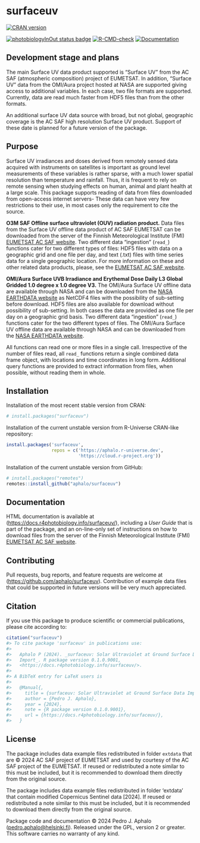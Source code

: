 
# surfaceuv

<!-- badges: start -->

[![CRAN
version](https://www.r-pkg.org/badges/version-last-release/surfaceuv)](https://cran.r-project.org/package=surfaceuv)
<!-- [![cran checks](https://badges.cranchecks.info/worst/surfaceuv.svg)](https://cran.r-project.org/web/checks/check_results_surfaceuv.html) -->
[![photobiologyInOut status
badge](https://aphalo.r-universe.dev/badges/surfaceuv)](https://aphalo.r-universe.dev/surfaceuv)
[![R-CMD-check](https://github.com/aphalo/surfaceuv/actions/workflows/R-CMD-check.yaml/badge.svg)](https://github.com/aphalo/surfaceuv/actions/workflows/R-CMD-check.yaml)
[![Documentation](https://img.shields.io/badge/documentation-surfaceuv-informational.svg)](https://docs.r4photobiology.info/surfaceuv/)
<!-- badges: end -->
<!-- [![doi](https://img.shields.io/badge/doi-10.32614/CRAN.package.surfaceuv-blue.svg)](https://doi.org/10.32614/CRAN.package.surfaceuv) -->

## Development stage and plans

The main Surface UV data product supported is “Surface UV” from the AC
SAF (atmospheric composition) project of EUMETSAT. In addition, “Surface
UV” data from the OMI/Aura project hosted at NASA are supported giving
access to additional variables. In each case, two file formats are
supported. Currently, data are read much faster from HDF5 files than
from the other formats.

An additional surface UV data source with broad, but not global,
geographic coverage is the AC SAF high resolution Surface UV product.
Support of these date is planned for a future version of the package.

## Purpose

Surface UV irradiances and doses derived from remotely sensed data
acquired with instruments on satellites is important as ground level
measurements of these variables is rather sparse, with a much lower
spatial resolution than temperature and rainfall. Thus, it is frequent
to rely on remote sensing when studying effects on human, animal and
plant health at a large scale. This package supports reading of data
from files downloaded from open-access internet servers- These data can
have very few restrictions to their use, in most cases only the
requirement to cite the source.

**O3M SAF Offline surface ultraviolet (OUV) radiation product.** Data
files from the Surface UV offline data product of AC SAF EUMETSAT can be
downloaded from the server of the Finnish Meteorological Institute (FMI)
[EUMETSAT AC SAF website](https://acsaf.org/). Two different data
“ingestion” (`read_`) functions cater for two different types of files:
HDF5 files with data on a geographic grid and one file per day, and text
(.txt) files with time series data for a single geographic location. For
more information on these and other related data products, please, see
the [EUMETSAT AC SAF website](https://acsaf.org/).

**OMI/Aura Surface UVB Irradiance and Erythemal Dose Daily L3 Global
Gridded 1.0 degree x 1.0 degree V3.** The OMI/Aura Surface UV offline
data are available through NASA and can be downloaded from the [NASA
EARTHDATA
website](https://disc.gsfc.nasa.gov/datasets/OMUVBd_003/summary?keywords=OMUVBd)
as NetCDF4 files with the possibility of sub-setting before download.
HDF5 files are also available for download without possibility of
sub-setting. In both cases the data are provided as one file per day on
a geographic grid basis. Two different data “ingestion” (`read_`)
functions cater for the two different types of files. The OMI/Aura
Surface UV offline data are available through NASA and can be downloaded
from the [NASA EARTHDATA
website](https://disc.gsfc.nasa.gov/datasets/OMUVBd_003/summary?keywords=OMUVBd).

All functions can read one or more files in a single call. Irrespective
of the number of files read, all `read_` functions return a single
combined data frame object, with locations and time coordinates in long
form. Additional query functions are provided to extract information
from files, when possible, without reading them in whole.

## Installation

Installation of the most recent stable version from CRAN:

``` r
# install.packages("surfaceuv")
```

Installation of the current unstable version from R-Universe CRAN-like
repository:

``` r
install.packages('surfaceuv', 
                 repos = c('https://aphalo.r-universe.dev', 
                           'https://cloud.r-project.org'))
```

Installation of the current unstable version from GitHub:

``` r
# install.packages("remotes")
remotes::install_github("aphalo/surfaceuv")
```

## Documentation

HTML documentation is available at
(<https://docs.r4photobiology.info/surfaceuv/>), including a *User
Guide* that is part of the package, and an on-line-only set of
instructions on how to download files from the server of the Finnish
Meteorological Institute (FMI) [EUMETSAT AC SAF
website](https://acsaf.org/).

## Contributing

Pull requests, bug reports, and feature requests are welcome at
(<https://github.com/aphalo/surfaceuv>). Contribution of example data
files that could be supported in future versions will be very much
appreciated.

## Citation

If you use this package to produce scientific or commercial
publications, please cite according to:

``` r
citation("surfaceuv")
#> To cite package 'surfaceuv' in publications use:
#> 
#>   Aphalo P (2024). _surfaceuv: Solar Ultraviolet at Ground Surface Data
#>   Import_. R package version 0.1.0.9001,
#>   <https://docs.r4photobiology.info/surfaceuv/>.
#> 
#> A BibTeX entry for LaTeX users is
#> 
#>   @Manual{,
#>     title = {surfaceuv: Solar Ultraviolet at Ground Surface Data Import},
#>     author = {Pedro J. Aphalo},
#>     year = {2024},
#>     note = {R package version 0.1.0.9001},
#>     url = {https://docs.r4photobiology.info/surfaceuv/},
#>   }
```

## License

The package includes data example files redistributed in folder
`extdata` that are © 2024 AC SAF project of EUMETSAT and used by
courtesy of the AC SAF project of the EUMETSAT. If reused or
redistributed a note similar to this must be included, but it is
recommended to download them directly from the original source.

The package includes data example files redistributed in folder
‘extdata’ that contain modified Copernicus Sentinel data \[2024\]. If
reused or redistributed a note similar to this must be included, but it
is recommended to download them directly from the original source.

Package code and documentation © 2024 Pedro J. Aphalo
(<pedro.aphalo@helsinki.fi>). Released under the GPL, version 2 or
greater. This software carries no warranty of any kind.
